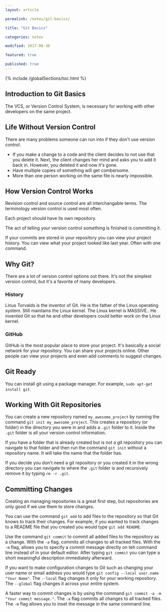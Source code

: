 ```yaml
---
layout: article

permalink: /notes/git-basics/

title: "Git Basics"

categories: notes

modified: 2017-08-30

featured: true

published: true
---
```


{% include /globalSections/toc.html %}

## Introduction to Git Basics

The VCS, or Version Control System, is necessary for working with other developers on the same project.

## Life Without Version Control

There are many problems someone can run into if they don't use version control.

<ul>
  <li>If you make a change to a code and the client decides to not use that you delete it. Next, the client changes her mind and asks you to add it back in. However, you deleted it and now it's gone.</li>
  <li>Have multiple copies of something will get combersome.</li>
  <li>More than one person working on the same file is nearly impossible.</li>
</ul>

## How Version Control Works

Revision control and source control are all interchangable terms. The terminology version control is used most often.

Each project should have its own repository.

The act of telling your version control something is finished is committing it.

If your commits are stored in your repository you can view your project history. You can view what your project looked like last year. Often with one command.

## Why Git?

There are a lot of version control options out there. It's not the simplest version control, but it's a favorite of many developers.

### History

Linus Torvalds is the inventor of Git. He is the father of the Linux operating system. Still maintains the Linux kernel. The Linux kernel is MASSIVE.. He invented Git so that he and other developers could better work on the Linux kernel.

### GitHub

GitHub is the most popular place to store your project. It's basically a social network for your repository. You can share your projects online. Other people can view your projects and even add comments to suggest changes.

## Git Ready

You can install git using a package manager. For example, `sudo apt-get install git`.

## Working With Git Repositories

You can create a new repository named `my_awesome_project` by running the command `git init my_awesome_project`. This creates a repository (or folder) in the directory you were in and adds a `.git` folder to it. Inside the `.git` folder is all your version control information.

If you have a folder that is already created but is not a git repository you can navigate to that folder and then run the command `git init` without a repository name. It will take the name that the folder has.

If you decide you don't need a git repository or you created it in the wrong directory you can navigate to where the `.git` folder is and recursively remove it by typing `rm -r .git`.

## Committing Changes

Creating an managing repositories is a great first step, but repositories are only good if we use them to store changes.

You can use the command `git add` to add files to the repository so that Git knows to track their changes. For example, if you wanted to track changes to a README file that you created you would type `git add README`. 

Use the command `git commit` to commit all added files to the repository as a change. With the `-a` flag, commits all changes to all tracked files. With the `-m` flag, allows you to specify a commit message directly on teh command line instead of in your default editor. After typing `git commit` you can type a short meaningful description immediately afterward.

If you want to make configuration changes to Git such as changing your user name or email address you would type `git config --local user.name "Your Name"`. The `--local` flag changes it only for your working repository. The `--global` flag changes it across your entire system.

A faster way to commit changes is by using the command `git commit -a -m "Your commit message."`. The `-a` flag commits all changes to all tracked files. The `-m` flag allows you to inset the message in the same command line.